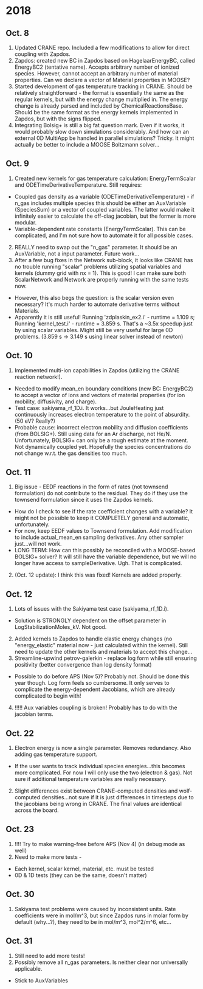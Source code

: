 # 2018
## Oct. 8
1. Updated CRANE repo. Included a few modifications to allow for direct coupling with Zapdos.
2. Zapdos: created new BC in Zapdos based on HagelaarEnergyBC, called EnergyBC2 (tentative name). Accepts arbitrary number of ionized species. However, cannot accept an arbitrary number of material properties. Can we declare a vector of Material properties in MOOSE?
3. Started development of gas temperature tracking in CRANE. Should be relatively straightforward - the format is essentially the same as the regular kernels, but with the energy change multiplied in. The energy change is already parsed and included by ChemicalReactionsBase. Should be the same format as the energy kernels implemented in Zapdos, but with the signs flipped.
4. Integrating Bolsig+ is still a big fat question mark. Even if it works, it would probably slow down simulations considerably. And how can an external 0D MultiApp be handled in parallel simulations? Tricky. It might actually be better to include a MOOSE Boltzmann solver...


## Oct. 9
1. Created new kernels for gas temperature calculation: EnergyTermScalar and ODETimeDerivativeTemperature. Still requires:
  * Coupled gas density as a variable (ODETimeDerivativeTemperature) - if n_gas includes multiple species this should be either an AuxVariable (SpeciesSum) or a vector of coupled variables. The latter would make it infinitely easier to calculate the off-diag jacobian, but the former is more modular.
  * Variable-dependent rate constants (EnergyTermScalar). This can be complicated, and I'm not sure how to automate it for all possible cases.
2. REALLY need to swap out the "n_gas" parameter. It should be an AuxVariable, not a <Real> input parameter. Future work...
3. After a few bug fixes in the Network sub-block, it looks like CRANE has no trouble running "scalar" problems utilizing spatial variables and kernels (dummy grid with nx = 1). This is good! I can make sure both ScalarNetwork and Network are properly running with the same tests now.
  * However, this also begs the question: is the scalar version even necessary? It's much harder to automate derivative terms without Materials.
  * Apparently it is still useful! Running 'zdplaskin_ex2.i' - runtime = 1.109 s; Running 'kernel_test.i' - runtime = 3.859 s. That's a ~3.5x speedup just by using scalar variables. Might still be very useful for large 0D problems. (3.859 s -> 3.149 s using linear solver instead of newton)

## Oct. 10
1. Implemented multi-ion capabilities in Zapdos (utilizing the CRANE reaction network!).
  * Needed to modify mean_en boundary conditions (new BC: EnergyBC2) to accept a vector of ions and vectors of material properties (for ion mobility, diffusivity, and charge).
  * Test case: sakiyama_rf_1D.i.  It works...but JouleHeating just continuously increases electron temperature to the point of absurdity. (50 eV? Really?)
  * Probable cause: incorrect electron mobility and diffusion coefficients (from BOLSIG+). Still using data for an Ar discharge, not He/N. Unfortunately, BOLSIG+ can only be a rough estimate at the moment. Not dynamically coupled yet. Hopefully the species concentrations do not change w.r.t. the gas densities too much.

## Oct. 11
1. Big issue - EEDF reactions in the form of rates (not townsend formulation) do not contribute to the residual. They do if they use the townsend formulation since it uses the Zapdos kernels.
  * How do I check to see if the rate coefficient changes with a variable? It might not be possible to keep it COMPLETELY general and automatic, unfortunately.
  * For now, keep EEDF values to Townsend formulation. Add modification to include actual_mean_en sampling derivatives. Any other sampler just...will not work.
  * LONG TERM: How can this possibly be reconciled with a MOOSE-based BOLSIG+ solver? It will still have the variable dependence, but we will no longer have access to sampleDerivative. Ugh. That is complicated.
2. (Oct. 12 update): I think this was fixed! Kernels are added properly.

## Oct. 12
1. Lots of issues with the Sakiyama test case (sakiyama_rf_1D.i).
  * Solution is STRONGLY dependent on the offset parameter in LogStabilizationMoles_kV. Not good.
2. Added kernels to Zapdos to handle elastic energy changes (no "energy_elastic" material now - just calculated within the kernel). Still need to update the other kernels and materials to accept this change...
3. Streamline-upwind petrov-galerkin - replace log form while still ensuring positivity (better convergence than log density format)
  * Possible to do before APS (Nov 5)? Probably not. Should be done this year though. Log form feels so cumbersome. It only serves to complicate the energy-dependent Jacobians, which are already complicated to begin with!
4. !!!!! Aux variables coupling is broken! Probably has to do with the jacobian terms.

## Oct. 22
1. Electron energy is now a single parameter. Removes redundancy. Also adding gas temperature support.
  * If the user wants to track individual species energies...this becomes more complicated. For now I will only use the two (electron & gas). Not sure if additional temperature variables are really necessary.
2. Slight differences exist between CRANE-computed densities and wolf-computed densities...not sure if it is just differences in timesteps due to the jacobians being wrong in CRANE. The final values are identical across the board.

## Oct. 23
1. !!!! Try to make warning-free before APS (Nov 4) (in debug mode as well)
2. Need to make more tests -
  * Each kernel, scalar kernel, material, etc. must be tested
  * 0D & 1D tests (they can be the same, doesn't matter)

## Oct. 30
1. Sakiyama test problems were caused by inconsistent units. Rate coefficients were in mol/m^3, but since Zapdos runs in molar form by default (why...?), they need to be in mol/m^3, mol^2/m^6, etc...

## Oct. 31
1. Still need to add more tests!
2. Possibly remove all n_gas parameters. Is neither clear nor universally applicable.
  * Stick to AuxVariables
